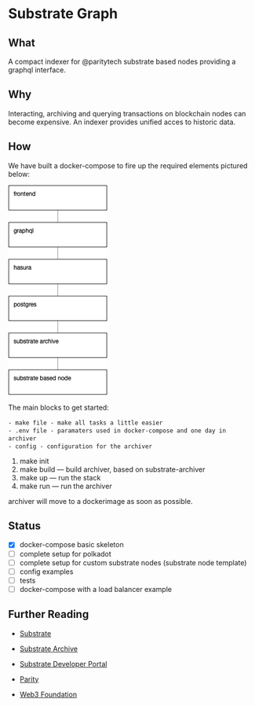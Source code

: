 # Substrate Graph

## What
A compact indexer for @paritytech substrate based nodes providing a graphql interface.

## Why
Interacting, archiving and querying transactions on blockchain nodes can become expensive.
An indexer provides unified acces to historic data.

## How

We have built a docker-compose to fire up the required elements pictured below:

![Schema](/doc/stack-basic.png)

The main blocks to get started:

	- make file - make all tasks a little easier
	- .env file - paramaters used in docker-compose and one day in archiver
	- config - configuration for the archiver

1. make init
2. make build — build archiver, based on substrate-archiver
3. make up — run the stack
4. make run — run the archiver

archiver will move to a dockerimage as soon as possible.

## Status

- [X] docker-compose basic skeleton
- [ ] complete setup for polkadot
- [ ] complete setup for custom substrate nodes (substrate node template)
- [ ] config examples
- [ ] tests
- [ ] docker-compose with a load balancer example

## Further Reading

- [Substrate](https://github.com/paritytech/substrate)
- [Substrate Archive](https://github.com/paritytech/substrate-archive)
- [Substrate Developer Portal](https://substrate.dev/)

- [Parity](https://www.parity.io/)
- [Web3 Foundation](https://web3.foundation/)